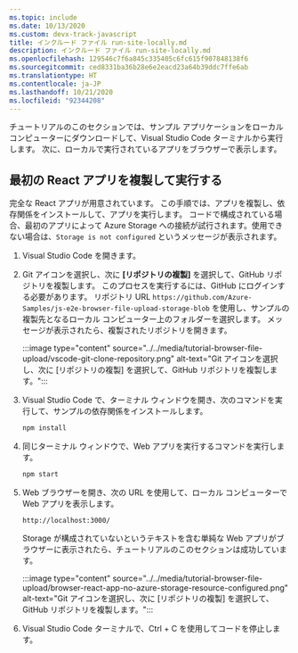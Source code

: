 ```yaml
---
ms.topic: include
ms.date: 10/13/2020
ms.custom: devx-track-javascript
title: インクルード ファイル run-site-locally.md
description: インクルード ファイル run-site-locally.md
ms.openlocfilehash: 129546c7f6a845c335405c6fc615f907848138f6
ms.sourcegitcommit: ced8331ba36b28e6e2eacd23a64b39ddc7ffe6ab
ms.translationtype: HT
ms.contentlocale: ja-JP
ms.lasthandoff: 10/21/2020
ms.locfileid: "92344208"
---
```

チュートリアルのこのセクションでは、サンプル アプリケーションをローカル コンピューターにダウンロードして、Visual Studio Code ターミナルから実行します。 次に、ローカルで実行されているアプリをブラウザーで表示します。

## <a name="clone-and-run-the-initial-react-app"></a>最初の React アプリを複製して実行する

完全な React アプリが用意されています。 この手順では、アプリを複製し、依存関係をインストールして、アプリを実行します。 コードで構成されている場合、最初のアプリによって Azure Storage への接続が試行されます。使用できない場合は、`Storage is not configured` というメッセージが表示されます。 

1. Visual Studio Code を開きます。
1. Git アイコンを選択し、次に **[リポジトリの複製]** を選択して、GitHub リポジトリを複製します。 このプロセスを実行するには、GitHub にログインする必要があります。 リポジトリ URL `https://github.com/Azure-Samples/js-e2e-browser-file-upload-storage-blob` を使用し、サンプルの複製先となるローカル コンピューター上のフォルダーを選択します。 メッセージが表示されたら、複製されたリポジトリを開きます。 

    :::image type="content" source="../../media/tutorial-browser-file-upload/vscode-git-clone-repository.png" alt-text="Git アイコンを選択し、次に [リポジトリの複製] を選択して、GitHub リポジトリを複製します。":::

1. Visual Studio Code で、ターミナル ウィンドウを開き、次のコマンドを実行して、サンプルの依存関係をインストールします。

    ```javascript
    npm install
    ```

1. 同じターミナル ウィンドウで、Web アプリを実行するコマンドを実行します。

    ```javascript
    npm start
    ```

1. Web ブラウザーを開き、次の URL を使用して、ローカル コンピューターで Web アプリを表示します。

    ```url
    http://localhost:3000/
    ```

    Storage が構成されていないというテキストを含む単純な Web アプリがブラウザーに表示されたら、チュートリアルのこのセクションは成功しています。

    :::image type="content" source="../../media/tutorial-browser-file-upload/browser-react-app-no-azure-storage-resource-configured.png" alt-text="Git アイコンを選択し、次に [リポジトリの複製] を選択して、GitHub リポジトリを複製します。":::

1. Visual Studio Code ターミナルで、Ctrl + C を使用してコードを停止します。
